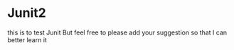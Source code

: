 # Junit2
this is to test Junit 
But feel free to please add your suggestion so that I can better learn it
